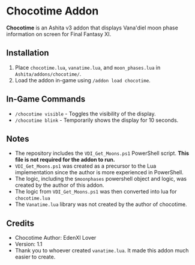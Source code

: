 # Chocotime Addon

**Chocotime** is an Ashita v3 addon that displays Vana'diel moon phase information on screen for Final Fantasy XI.

## Installation
1. Place `chocotime.lua`, `vanatime.lua`, and `moon_phases.lua` in `Ashita/addons/chocotime/`.
2. Load the addon in-game using `/addon load chocotime`.
   
## In-Game Commands
- `/chocotime visible` - Toggles the visibility of the display.
- `/chocotime blink` - Temporarily shows the display for 10 seconds.

## Notes
- The repository includes the `VDI_Get_Moons.ps1` PowerShell script. **This file is not required for the addon to run.**
- `VDI_Get_Moons.ps1` was created as a precursor to the Lua implementation since the author is more experienced in PowerShell.
- The logic, including the `$moonphases` powershell object and logic, was created by the author of this addon.
- The logic from `VDI_Get_Moons.ps1` was then converted into lua for `chocotime.lua`
- The `Vanatime.lua` library was not created by the author of chocotime.  

## Credits
- Chocotime Author: EdenXI Lover
- Version: 1.1
- Thank you to whoever created `vanatime.lua`.  It made this addon much easier to create.
